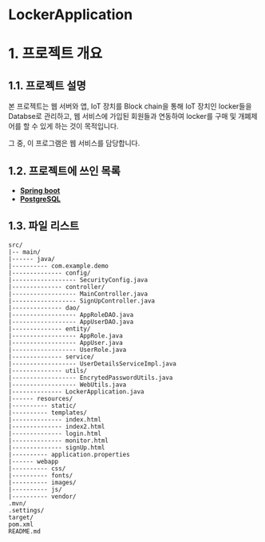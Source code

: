 # LockerApplication

# 1. 프로젝트 개요

## 1.1. 프로젝트 설명

본 프로젝트는 웹 서버와 앱, IoT 장치를 Block chain을 통해 IoT 장치인 locker들을 Databse로 관리하고, 
웹 서비스에 가입된 회원들과 연동하여 locker를 구매 및 개폐제어를 할 수 있게 하는 것이 목적입니다.

그 중, 이 프로그램은 웹 서비스를 담당합니다.

## 1.2. 프로젝트에 쓰인 목록

* [**Spring boot**](https://projects.spring.io/spring-boot/)
* [**PostgreSQL**](https://www.postgresql.org/)

## 1.3. 파일 리스트
```
src/
|-- main/
|------ java/
|---------- com.example.demo
|-------------- config/
|------------------ SecurityConfig.java
|-------------- controller/
|------------------ MainController.java
|------------------ SignUpController.java
|-------------- dao/
|------------------ AppRoleDAO.java
|------------------ AppUserDAO.java
|-------------- entity/
|------------------ AppRole.java
|------------------ AppUser.java
|------------------ UserRole.java
|-------------- service/
|------------------ UserDetailsServiceImpl.java
|-------------- utils/
|------------------ EncrytedPasswordUtils.java
|------------------ WebUtils.java
|-------------- LockerApplication.java
|------ resources/
|---------- static/
|---------- templates/
|-------------- index.html
|-------------- index2.html
|-------------- login.html
|-------------- monitor.html
|-------------- signUp.html
|---------- application.properties
|------ webapp
|---------- css/
|---------- fonts/
|---------- images/
|---------- js/
|---------- vendor/
.mvn/
.settings/
target/
pom.xml
README.md
```